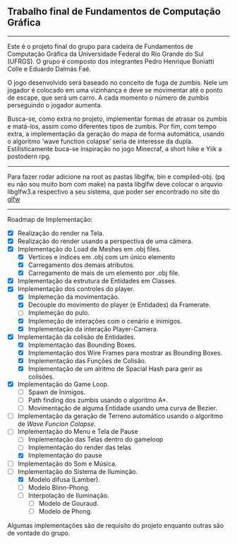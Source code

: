 ## Trabalho final de Fundamentos de Computação Gráfica
---
Este é o projeto final do grupo para cadeira de Fundamentos de Computação Gráfica da Universidade Federal do Rio Grande do Sul (UFRGS). O grupo é composto dos integrantes Pedro Henrique Boniatti Colle e Eduardo Dalmás Faé. 

O jogo desenvolvido será baseado no conceito de fuga de zumbis. Nele um jogador é colocado em uma vizinhança e deve se movimentar até o ponto de escape, que será um carro. A cada momento o número de zumbis perseguindo o jogador aumenta.

Busca-se, como extra no projeto, implementar formas de atrasar os zumbis e matá-los, assim como diferentes tipos de zumbis. Por fim, com tempo extra, a implementação da geração do mapa de forma automática, usando o algoritmo ‘wave function colapse’ seria de interesse da dupla.
Estilisticamente buca-se inspiração no jogo Minecraf, a short hike e Yiik a postodern rpg.

---
Para fazer rodar adicione na root as pastas libglfw, bin e compiled-obj. (pq eu não sou muito bom com make)
na pasta libglfw deve colocar o arquvio libglfw3.a respectivo a seu sistema, que poder ser encontrado no site do [glfw](glfw.org)

---
Roadmap de Implementação:
- [x] Realização do render na Tela.
- [x] Realização do render usando a perspectiva de uma câmera.
- [x] Implementação do Load de Meshes em .obj files.
	- [x] Vertices e índices em .obj com um único elemento
	- [x] Carregamento dos demais atributos.
	- [x] Carregamento de mais de um elemento por .obj file.
- [x] Implementação da estrutura de Entidades em Classes.
- [x] Implementação dos controles do player.
	- [x] Implemeção da movimentação.
	- [x] Decouple do movimento do player (e Entidades) da Framerate.
	- [ ] Implemeção do pulo.
	- [x] Implemeção de interações com o cenário e inimigos.
	- [x] Implementação da interação Player-Camera.
- [x] Implementação da colisão de Entidades.
	- [x] Implementação das Bounding Boxes.
	- [x] Implementação dos Wire Frames para mostrar as Bounding Boxes.
	- [x] Implementação das Funções de Colisão.
	- [x] Implementação de um alritmo de Spacial Hash para gerir as colisões.
- [x] Implementação do Game Loop.
	- [ ] Spawn de Inimigos.
	- [ ] Path finding dos zumbis usando o algoritmo A*.
	- [ ] Movimentação de alguma Entidade usando uma curva de Bezier.
- [ ] Implementação da geração de Terreno automático usando o algoritmo de *Wave Funcion Colapse*.
- [ ] Implementação do Menu e Tela de Pause
	- [ ] Implementação das Telas dentro do gameloop
	- [ ] Implementação do render das telas
	- [x] Implementação do pause
- [ ] Implementação do Som e Música.
- [ ] Implementação do Sistema de Iluminção.
	- [x] Modelo difusa (Lamber).
	- [ ] Modelo Blinn-Phong. 
	- [ ] Interpolação de Iluminação.
		- [ ] Modelo de Gouraud.
		- [ ] Modelo de Phong.
		
Algumas implementações são de requisito do projeto enquanto outras são de vontade do grupo. 
